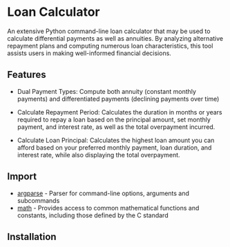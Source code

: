 # Loan Calculator

 An extensive Python command-line loan calculator that may be used to calculate differential payments as well as annuities.  By analyzing alternative repayment plans and computing numerous loan characteristics, this tool assists users in making well-informed financial decisions.

## Features

- Dual Payment Types: Compute both annuity (constant monthly payments) and differentiated payments (declining payments over time)

- Calculate Repayment Period: Calculates the duration in months or years required to repay a loan based on the principal amount, set monthly payment, and interest rate, as well as the total overpayment incurred.

- Calculate Loan Principal: Calculates the highest loan amount you can afford based on your preferred monthly payment, loan duration, and interest rate, while also displaying the total overpayment.

## Import

- [argparse](https://docs.python.org/3/library/argparse) - Parser for command-line options, arguments and subcommands
- [math](https://docs.python.org/3/library/math.html) - Provides access to common mathematical functions and constants, including those defined by the C standard


## Installation
